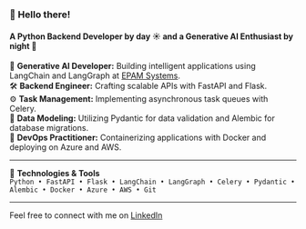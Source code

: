 ### 👋 Hello there!  
#### A Python Backend Developer by day ☀️ and a Generative AI Enthusiast by night 🌙

🧠 **Generative AI Developer:** Building intelligent applications using LangChain and LangGraph at [EPAM Systems](https://www.epam.com).  
🛠️ **Backend Engineer:** Crafting scalable APIs with FastAPI and Flask.  
⚙️ **Task Management:** Implementing asynchronous task queues with Celery.  
🧩 **Data Modeling:** Utilizing Pydantic for data validation and Alembic for database migrations.  
🐳 **DevOps Practitioner:** Containerizing applications with Docker and deploying on Azure and AWS.  

---

🔧 **Technologies & Tools**  
``Python • FastAPI • Flask • LangChain • LangGraph • Celery • Pydantic • Alembic • Docker • Azure • AWS • Git``  

---
Feel free to connect with me on [LinkedIn](https://www.linkedin.com/in/dinesh106)

